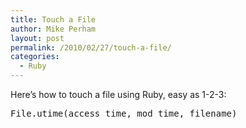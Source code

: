 ```yaml
---
title: Touch a File
author: Mike Perham
layout: post
permalink: /2010/02/27/touch-a-file/
categories:
  - Ruby
---
```

Here&#8217;s how to touch a file using Ruby, easy as 1-2-3:

<pre lang="ruby">File.utime(access_time, mod_time, filename)
</pre>
